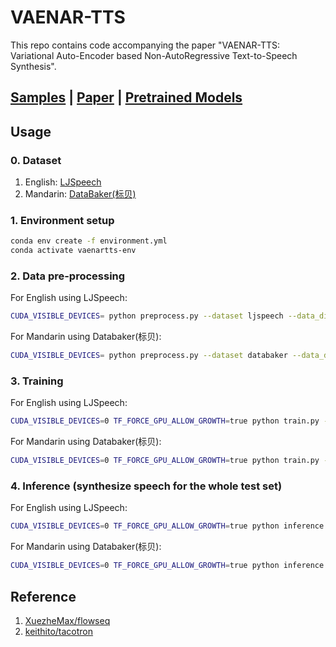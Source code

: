 # VAENAR-TTS
This repo contains code accompanying the paper "VAENAR-TTS: Variational Auto-Encoder based Non-AutoRegressive Text-to-Speech Synthesis".

##  [Samples](https://light1726.github.io/vaenar-tts/) | [Paper](https://arxiv.org/abs/2107.03298) | [Pretrained Models](https://drive.google.com/drive/folders/1Xe9v_XfMUgqC0ztIW0evsUq9SNx3GLlS?usp=sharing)

## Usage

### 0. Dataset
1. English: [LJSpeech](https://keithito.com/LJ-Speech-Dataset/)
2. Mandarin: [DataBaker(标贝)](https://www.data-baker.com/data/index/source/)

### 1. Environment setup
```bash
conda env create -f environment.yml
conda activate vaenartts-env
```

### 2. Data pre-processing

For English using LJSpeech:
```bash
CUDA_VISIBLE_DEVICES= python preprocess.py --dataset ljspeech --data_dir /path/to/extracted/LJSpeech-1.1 --save_dir ./ljspeech
```
For Mandarin using Databaker(标贝):
```bash
CUDA_VISIBLE_DEVICES= python preprocess.py --dataset databaker --data_dir /path/to/extracted/biaobei --save_dir ./databaker
```

### 3. Training
For English using LJSpeech:
```bash
CUDA_VISIBLE_DEVICES=0 TF_FORCE_GPU_ALLOW_GROWTH=true python train.py --dataset ljspeech --log_dir ./lj-log_dir --test_dir ./lj-test_dir --data_dir ./ljspeech/tfrecords/ --model_dir ./lj-model_dir
```
For Mandarin using Databaker(标贝):
```bash
CUDA_VISIBLE_DEVICES=0 TF_FORCE_GPU_ALLOW_GROWTH=true python train.py --dataset databaker --log_dir ./db-log_dir --test_dir ./db-test_dir --data_dir ./databaker/tfrecords/ --model_dir ./db-model_dir
```

### 4. Inference (synthesize speech for the whole test set)
For English using LJSpeech:
```bash
CUDA_VISIBLE_DEVICES=0 TF_FORCE_GPU_ALLOW_GROWTH=true python inference.py --dataset ljspeech --test_dir ./lj-test-2000 --data_dir ./ljspeech/tfrecords/ --batch_size 16 --write_wavs true --draw_alignments true --ckpt_path ./lj-model_dir/ckpt-2000
```
For Mandarin using Databaker(标贝):
```bash
CUDA_VISIBLE_DEVICES=0 TF_FORCE_GPU_ALLOW_GROWTH=true python inference.py --dataset databaker --test_dir ./db-test-2000 --data_dir ./databaker/tfrecords/ --batch_size 16 --write_wavs true --draw_alignments true --ckpt_path ./db-model_dir/ckpt-2000
```

## Reference
1. [XuezheMax/flowseq](https://github.com/XuezheMax/flowseq)
2. [keithito/tacotron](https://github.com/keithito/tacotron)